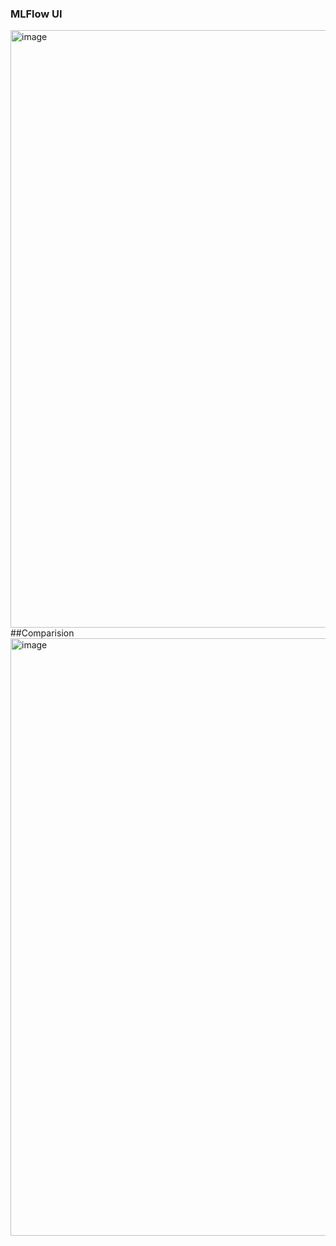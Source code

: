 ### MLFlow UI
<img width="956" alt="image" src="https://github.com/user-attachments/assets/96c14b2d-1fe5-44eb-8120-a79a71015408" />
##Comparision 
<img width="956" alt="image" src="https://github.com/user-attachments/assets/5acc6101-9610-462a-ade6-065b7fc6326c" />
